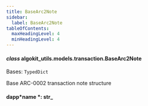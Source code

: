 ```yaml
---
title: BaseArc2Note
sidebar:
  label: BaseArc2Note
tableOfContents:
  maxHeadingLevel: 4
  minHeadingLevel: 4
---
```


#### _class_ algokit_utils.models.transaction.BaseArc2Note

Bases: `TypedDict`

Base ARC-0002 transaction note structure

#### dapp*name *: str\_
